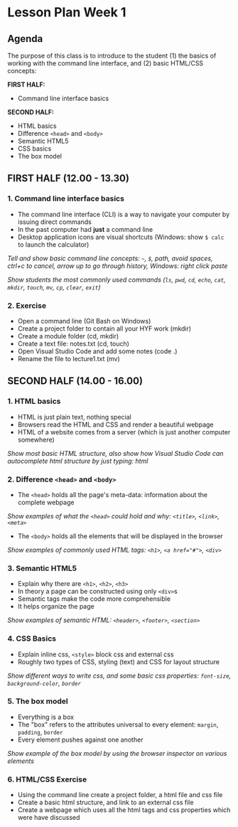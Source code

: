 # Lesson Plan Week 1

## Agenda

The purpose of this class is to introduce to the student (1) the basics of working with the command line interface, and (2) basic HTML/CSS concepts:

**FIRST HALF:**

- Command line interface basics

**SECOND HALF:**

- HTML basics
- Difference `<head>` and `<body>`
- Semantic HTML5
- CSS basics
- The box model

## FIRST HALF (12.00 - 13.30)

### 1. Command line interface basics

- The command line interface (CLI) is a way to navigate your computer by issuing direct commands
- In the past computer had **just** a command line
- Desktop application icons are visual shortcuts (Windows: show `$ calc` to launch the calculator)

_Tell and show basic command line concepts: `~`, `$`, path, avoid spaces, ctrl+c to cancel, arrow up to go through history, Windows: right click paste_

_Show students the most commonly used commands (`ls`, `pwd`, `cd`, `echo`, `cat`, `mkdir`, `touch`, `mv`, `cp`, `clear`, `exit`)_

### 2. Exercise

- Open a command line (Git Bash on Windows)
- Create a project folder to contain all your HYF work (mkdir)
- Create a module folder (cd, mkdir)
- Create a text file: notes.txt (cd, touch)
- Open Visual Studio Code and add some notes (code .)
- Rename the file to lecture1.txt (mv)

## SECOND HALF (14.00 - 16.00)

### 1. HTML basics

- HTML is just plain text, nothing special
- Browsers read the HTML and CSS and render a beautiful webpage
- HTML of a website comes from a server (which is just another computer somewhere)

_Show most basic HTML structure, also show how Visual Studio Code can autocomplete html structure by just typing: html_

### 2. Difference `<head>` and `<body>`

- The `<head>` holds all the page's meta-data: information about the complete webpage

_Show examples of what the `<head>` could hold and why: `<title>`, `<link>`, `<meta>`_

- The `<body>` holds all the elements that will be displayed in the browser

_Show examples of commonly used HTML tags: `<h1>`, `<a href="#">`, `<div>`_

### 3. Semantic HTML5

- Explain why there are `<h1>`, `<h2>`, `<h3>`
- In theory a page can be constructed using only `<div>`s
- Semantic tags make the code more comprehensible
- It helps organize the page

_Show examples of semantic HTML: `<header>`, `<footer>`, `<section>`_

### 4. CSS Basics

- Explain inline css, `<style>` block css and external css
- Roughly two types of CSS, styling (text) and CSS for layout structure

_Show different ways to write css, and some basic css properties: `font-size`, `background-color`, `border`_

### 5. The box model

- Everything is a box
- The "box" refers to the attributes universal to every element: `margin`, `padding`, `border`
- Every element pushes against one another

_Show example of the box model by using the browser inspector on various elements_

### 6. HTML/CSS Exercise

- Using the command line create a project folder, a html file and css file
- Create a basic html structure, and link to an external css file
- Create a webpage which uses all the html tags and css properties which were have discussed
